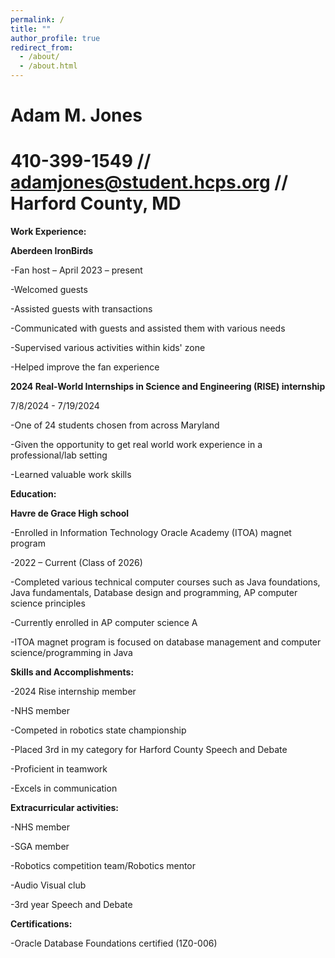 ```yaml
---
permalink: /
title: ""
author_profile: true
redirect_from: 
  - /about/
  - /about.html
---
```


# Adam M. Jones 

# 410-399-1549 // adamjones@student.hcps.org // Harford County, MD



**Work Experience:**

**Aberdeen IronBirds** 

-Fan host – April 2023 – present 

-Welcomed guests 

-Assisted guests with transactions 

-Communicated with guests and assisted them with various needs 

-Supervised various activities within kids' zone 

-Helped improve the fan experience 



**2024 Real-World Internships in Science and Engineering (RISE) internship**

7/8/2024 - 7/19/2024 

-One of 24 students chosen from across Maryland 

-Given the opportunity to get real world work experience in a professional/lab setting 

-Learned valuable work skills 



**Education:**

**Havre de Grace High school**

-Enrolled in Information Technology Oracle Academy (ITOA) magnet program 

-2022 – Current (Class of 2026) 

-Completed various technical computer courses such as Java foundations, Java fundamentals, Database design and programming, AP computer science principles 

-Currently enrolled in AP computer science A 

-ITOA magnet program is focused on database management and computer science/programming in Java 



**Skills and Accomplishments:**

-2024 Rise internship member 

-NHS member 

-Competed in robotics state championship  

-Placed 3rd in my category for Harford County Speech and Debate 

-Proficient in teamwork 

-Excels in communication 



**Extracurricular activities:**

-NHS member 

-SGA member 

-Robotics competition team/Robotics mentor 

-Audio Visual club 

-3rd year Speech and Debate 



**Certifications:**

-Oracle Database Foundations certified (1Z0-006) 

